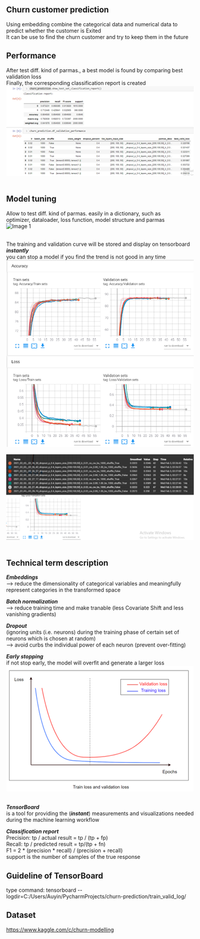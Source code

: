 ## Churn customer prediction
Using embedding combine the categorical data and numerical data to predict whether the customer is Exited <br>
It can be use to find the churn customer and try to keep them in the future <br>

## Performance
After test diff. kind of parmas., a best model is found by comparing best validation loss<br>
Finally, the corresponding classification report is created <br>
![Image 1](performance.png) <br><br>

## Model tuning
Allow to test diff. kind of parmas. easily in a dictionary, such as <br>
optimizer, dataloader, loss function, model structure and parmas <br>
![Image 1](declare_tuning_parmas.png) <br><br>

The training and validation curve will be stored and display on tensorboard ***instantly*** <br>
you can stop a model if you find the trend is not good in any time <br>
![Image 1](train_valid_curve.png) <br><br>
![Image 1](train_valid_curve2.png) <br><br>

## Technical term description
***Embeddings*** <br>
--> reduce the dimensionality of categorical variables and meaningfully represent categories in the transformed space <br>

***Batch normalization*** <br>
--> reduce training time and make tranable  (less Covariate Shift and less vanishing gradients)

***Dropout*** <br>
(ignoring units (i.e. neurons) during the training phase of certain set of neurons which is chosen at random) <br>
--> avoid curbs the individual power of each neuron (prevent over-fitting) <br>

***Early stopping*** <br>
if not stop early, the model will overfit and generate a larger loss
![Image 1](train_valid_curve_expectation.png) <br><br>

***TensorBoard*** <br>
is a tool for providing the (***instant***) measurements and visualizations needed during the machine learning workflow <br>

***Classification report*** <br>
Precision: tp / actual result = tp / (tp + fp)   <br>
Recall: tp / predicted result = tp/(tp + fn)  <br>
F1 = 2 * (precision * recall) / (precision + recall) <br>
support is the number of samples of the true response <br>

## Guideline of TensorBoard
type command: tensorboard --logdir=C:/Users/Auyin/PycharmProjects/churn-prediction/train_valid_log/

## Dataset
https://www.kaggle.com/c/churn-modelling

